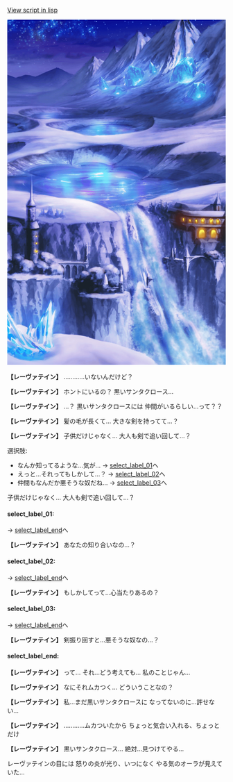 [View script in lisp](../scripts/10025302.txt)

![highland_snow.png](../images/backgrounds/highland_snow.png)

**【レーヴァテイン】**
…………いないんだけど？

**【レーヴァテイン】**
ホントにいるの？
黒いサンタクロース…

**【レーヴァテイン】**
…？
黒いサンタクロースには
仲間がいるらしい…って？？

**【レーヴァテイン】**
髪の毛が長くて…
大きな剣を持ってて…？

**【レーヴァテイン】**
子供だけじゃなく…
大人も剣で追い回して…？

選択肢:
- なんか知ってるような…気が… → [select_label_01](#select_label_01)へ
- えっと…それってもしかして…？ → [select_label_02](#select_label_02)へ
- 仲間もなんだか悪そうな奴だね… → [select_label_03](#select_label_03)へ

子供だけじゃなく…
大人も剣で追い回して…？

#### select_label_01:
 → [select_label_end](#select_label_end)へ

**【レーヴァテイン】**
あなたの知り合いなの…？

#### select_label_02:
 → [select_label_end](#select_label_end)へ

**【レーヴァテイン】**
もしかしてって…心当たりあるの？

#### select_label_03:
 → [select_label_end](#select_label_end)へ

**【レーヴァテイン】**
剣振り回すと…悪そうな奴なの…？

#### select_label_end:

**【レーヴァテイン】**
って…
それ…どう考えても…
私のことじゃん…

**【レーヴァテイン】**
なにそれムカつく…
どういうことなの？

**【レーヴァテイン】**
私…まだ黒いサンタクロースに
なってないのに…許せない…

**【レーヴァテイン】**
…………ムカついたから
ちょっと気合い入れる、ちょっとだけ

**【レーヴァテイン】**
黒いサンタクロース…
絶対…見つけてやる…

レーヴァテインの目には
怒りの炎が光り、いつになく
やる気のオーラが見えていた…
